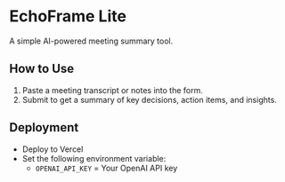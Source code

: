 # EchoFrame Lite

A simple AI-powered meeting summary tool.

## How to Use
1. Paste a meeting transcript or notes into the form.
2. Submit to get a summary of key decisions, action items, and insights.

## Deployment
- Deploy to Vercel
- Set the following environment variable:
  - `OPENAI_API_KEY` = Your OpenAI API key
